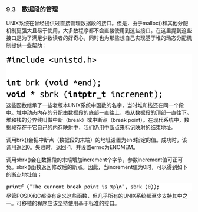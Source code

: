 ### 9.3　数据段的管理

UNIX系统在曾经提供过直接管理数据段的接口。但是，由于malloc()和其他分配机制更强大且易于使用，大多数程序都不会直接使用到这些接口。在这里提到这些接口是为了满足少数读者的好奇心，同时也为那些想自己实现基于堆的动态分配机制提供一些帮助：



![422.png](../images/422.png)
这些函数继承了一些老版本UNIX系统中函数的名字，当时堆和栈还在同一个段中。堆中动态内存的分配由数据段的底部一直往上，栈从数据段的顶部一直往下。堆和栈的分界线叫做中断（break）或中断点（break point）。在现代系统中，数据段存在于它自己的内存映射中，我们仍用中断点来标记映射的结束地址。

调用brk()会把中断点（数据段的末端）的地址设置为end指定的值。成功时，该调用返回0。失败时，返回-1，并设置errno为ENOMEM。

调用sbrk()会在数据段的末端增加increment个字节，参数increment值可正可负。sbrk()函数返回修改后的断点。因此，当increment值为0时，可以得到如下的断点地址值：



![423.png](../images/423.png)
尽管POSIX和C都没有定义这些函数，但几乎所有的UNIX系统都至少支持其中之一。可移植的程序应该坚持使用基于标准的接口。

